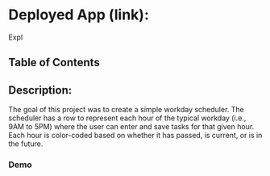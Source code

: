 # Deployed App (link): 

Expl

## Table of Contents


## Description:

The goal of this project was to create a simple workday scheduler. The scheduler has a row to represent each hour of the typical workday (i.e., 9AM to 5PM) where the user can enter and save tasks for that given hour. Each hour is color-coded based on whether it has passed, is current, or is in the future. 


### Demo

